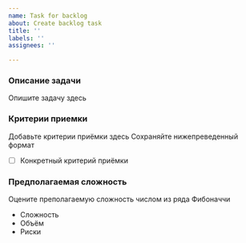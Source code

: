 ```yaml
---
name: Task for backlog
about: Create backlog task
title: ''
labels: ''
assignees: ''

---
```

### Описание задачи
Опишите задачу здесь

### Критерии приемки
Добавьте критерии приёмки здесь
Сохраняйте нижепреведенный формат
- [ ] Конкретный критерий приёмки

### Предполагаемая сложность
Оцените преполагаемую сложность числом из ряда Фибоначчи
- Сложность
- Объём
- Риски
